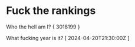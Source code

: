 # Fuck the rankings

Who the hell am I?
{ 3018199 }

What fucking year is it?
[ 2024-04-20T21:30:00Z ]
